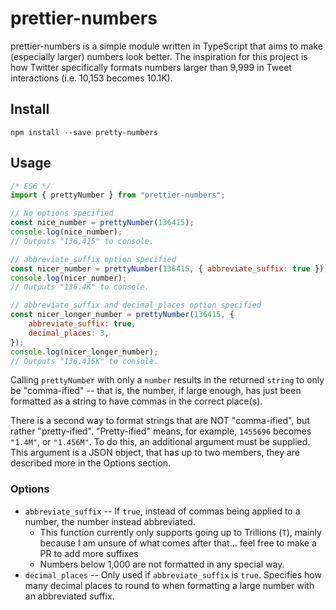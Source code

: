 # prettier-numbers

prettier-numbers is a simple module written in TypeScript that aims to make (especially larger) numbers look better. The inspiration for this project is how Twitter specifically formats numbers larger than 9,999 in Tweet interactions (i.e. 10,153 becomes 10.1K).

## Install

```
npm install --save pretty-numbers
```

## Usage

```js
/* ES6 */
import { prettyNumber } from "prettier-numbers";

// No options specified
const nice_number = prettyNumber(136415);
console.log(nice_number);
// Outputs "136,415" to console.

// abbreviate_suffix option specified
const nicer_number = prettyNumber(136415, { abbreviate_suffix: true });
console.log(nicer_number);
// Outputs "136.4K" to console.

// abbreviate_suffix and decimal_places option specified
const nicer_longer_number = prettyNumber(136415, {
	abbreviate_suffix: true,
	decimal_places: 3,
});
console.log(nicer_longer_number);
// Outputs "136.415K" to console.
```

Calling `prettyNumber` with only a `number` results in the returned `string` to only be "comma-ified" -- that is, the number, if large enough, has just been formatted as a string to have commas in the correct place(s).

There is a second way to format strings that are NOT "comma-ified", but rather "pretty-ified". "Pretty-ified" means, for example, `1455696` becomes `"1.4M"`, or `"1.456M"`. To do this, an additional argument must be supplied. This argument is a JSON object, that has up to two members, they are described more in the Options section.

### Options

- `abbreviate_suffix` -- If `true`, instead of commas being applied to a number, the number instead abbreviated.
  - This function currently only supports going up to Trillions (`T`), mainly because I am unsure of what comes after that... feel free to make a PR to add more suffixes
  - Numbers below 1,000 are not formatted in any special way.
- `decimal_places` -- Only used if `abbreviate_suffix` is `true`. Specifies how many decimal places to round to when formatting a large number with an abbreviated suffix.
